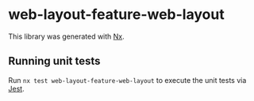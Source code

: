 # web-layout-feature-web-layout

This library was generated with [Nx](https://nx.dev).

## Running unit tests

Run `nx test web-layout-feature-web-layout` to execute the unit tests via [Jest](https://jestjs.io).

